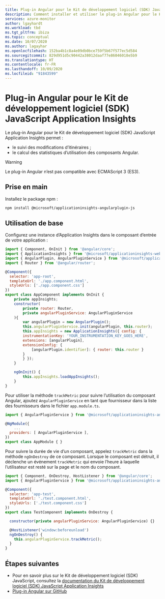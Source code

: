 ```yaml
---
title: Plug-in Angular pour le Kit de développement logiciel (SDK) JavaScript Application Insights
description: Comment installer et utiliser le plug-in Angular pour le Kit de développement logiciel (SDK) JavaScript Application Insights.
services: azure-monitor
author: lgayhardt
ms.workload: tbd
ms.tgt_pltfrm: ibiza
ms.topic: conceptual
ms.date: 10/07/2020
ms.author: lagayhar
ms.openlocfilehash: 152ba4b1c8a4e09db0bce759f5b67f577ec5d584
ms.sourcegitcommit: 829d951d5c90442a38012daaf77e86046018e5b9
ms.translationtype: HT
ms.contentlocale: fr-FR
ms.lasthandoff: 10/09/2020
ms.locfileid: "91843599"
---
```

# <a name="angular-plugin-for-application-insights-javascript-sdk"></a>Plug-in Angular pour le Kit de développement logiciel (SDK) JavaScript Application Insights

Le plug-in Angular pour le Kit de développement logiciel (SDK) JavaScript Application Insights permet :

- le suivi des modifications d’itinéraires ;
- le calcul des statistiques d’utilisation des composants Angular.

> [!WARNING]
> Le plug-in Angular n’est pas compatible avec ECMAScript 3 (ES3).

## <a name="getting-started"></a>Prise en main

Installez le package npm :

```bash
npm install @microsoft/applicationinsights-angularplugin-js
```

## <a name="basic-usage"></a>Utilisation de base

Configurez une instance d’Application Insights dans le composant d’entrée de votre application :

```js
import { Component, OnInit } from '@angular/core';
import { ApplicationInsights } from '@microsoft/applicationinsights-web';
import { AngularPlugin, AngularPluginService } from '@microsoft/applicationinsights-angularplugin-js';
import { Router } from '@angular/router';

@Component({
  selector: 'app-root',
  templateUrl: './app.component.html',
  styleUrls: ['./app.component.css']
})
export class AppComponent implements OnInit {
    private appInsights;
    constructor(
        private router: Router,
        private angularPluginService: AngularPluginService 
    ){
        var angularPlugin = new AngularPlugin();
        this.angularPluginService.init(angularPlugin, this.router);
        this.appInsights = new ApplicationInsights({ config: {
        instrumentationKey: 'YOUR_INSTRUMENTATION_KEY_GOES_HERE',
        extensions: [angularPlugin],
        extensionConfig: {
            [angularPlugin.identifier]: { router: this.router }
        }
        } });
    }

    ngOnInit() {
        this.appInsights.loadAppInsights();
    }
}

```

Pour utiliser la méthode `trackMetric` pour suivre l’utilisation du composant Angular, ajoutez `AngularPluginService` en tant que fournisseur dans la liste des fournisseurs dans le fichier `app.module.ts`.

```js
import { AngularPluginService } from '@microsoft/applicationinsights-angularplugin-js';

@NgModule({
    ...
  providers: [ AngularPluginService ],
})
export class AppModule { }
```

Pour suivre la durée de vie d’un composant, appelez `trackMetric` dans la méthode `ngOnDestroy` de ce composant. Lorsque le composant est détruit, il déclenche un événement `trackMetric` qui envoie l’heure à laquelle l’utilisateur est resté sur la page et le nom du composant.

```js
import { Component, OnDestroy, HostListener } from '@angular/core';
import { AngularPluginService } from '@microsoft/applicationinsights-angularplugin-js';

@Component({
  selector: 'app-test',
  templateUrl: './test.component.html',
  styleUrls: ['./test.component.css']
})
export class TestComponent implements OnDestroy {

  constructor(private angularPluginService: AngularPluginService) {}

  @HostListener('window:beforeunload')
  ngOnDestroy() {
    this.angularPluginService.trackMetric();
  }
}
```

## <a name="next-steps"></a>Étapes suivantes

- Pour en savoir plus sur le Kit de développement logiciel (SDK) JavaScript, consultez la [documentation du Kit de développement logiciel (SDK) JavaScript Application Insights](javascript.md)
- [Plug-in Angular sur GitHub](https://github.com/microsoft/ApplicationInsights-JS/tree/master/extensions/applicationinsights-angularplugin-js)